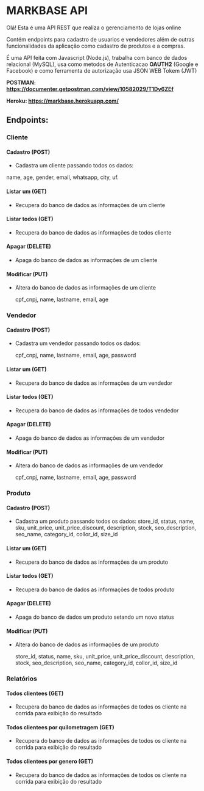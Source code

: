 # MARKBASE API

Olá! Esta é uma API REST que realiza o gerenciamento de lojas online   

Contém endpoints para cadastro de usuarios e vendedores além de outras funcionalidades da aplicação como cadastro de produtos e a compras.

É uma API feita com Javascript (Node.js), trabalha com banco de dados relacional (MySQL), usa como metodos de Autenticacao **OAUTH2** (Google e Facebook) e como ferramenta de autorização usa JSON WEB Tokem (JWT) 


**POSTMAN: https://documenter.getpostman.com/view/10582029/T1Dv6ZEf**

**Heroku: https://markbase.herokuapp.com/**

## Endpoints:

### Cliente

#### Cadastro (POST)

- Cadastra um cliente passando todos os dados:

name, age, gender, email, whatsapp, city, uf.

#### Listar um (GET)

- Recupera do banco de dados as informações de um cliente

#### Listar todos (GET)

- Recupera do banco de dados as informações de todos cliente

#### Apagar (DELETE)

- Apaga do banco de dados as informações de um cliente

#### Modificar (PUT)

- Altera do banco de dados as informações de um cliente

	cpf_cnpj, name, lastname, email, age


### Vendedor

#### Cadastro (POST)

- Cadastra um vendedor passando todos os dados:

	cpf_cnpj, name, lastname, email, age, password
    

#### Listar um (GET)

- Recupera do banco de dados as informações de um vendedor

#### Listar todos (GET)

- Recupera do banco de dados as informações de todos vendedor

#### Apagar (DELETE)

- Apaga do banco de dados as informações de um vendedor

#### Modificar (PUT)

- Altera do banco de dados as informações de um vendedor

	cpf_cnpj, name, lastname, email, age, password


### Produto

#### Cadastro (POST)

- Cadastra um produto passando todos os dados:
	store_id, status, name, sku, unit_price, unit_price_discount, description, stock, seo_description, seo_name, category_id, collor_id, size_id

#### Listar um (GET)

- Recupera do banco de dados as informações de um produto

#### Listar todos (GET)

- Recupera do banco de dados as informações de todos produto

#### Apagar (DELETE)

- Apaga do banco de dados um produto setando um novo status

#### Modificar (PUT)

- Altera do banco de dados as informações de um produto

	store_id, status, name, sku, unit_price, unit_price_discount, description, stock, seo_description, seo_name, category_id, collor_id, size_id

### Relatórios

#### Todos clientees (GET)

- Recupera do banco de dados as informações de todos os cliente na corrida para exibição do resultado

#### Todos clientees por quilometragem (GET)

- Recupera do banco de dados as informações de todos os cliente na corrida para exibição do resultado

#### Todos clientees por genero (GET)

- Recupera do banco de dados as informações de todos os cliente na corrida para exibição do resultado


